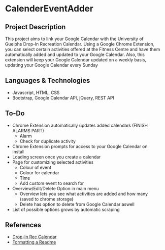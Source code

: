 # CalenderEventAdder

## Project Description
This project aims to link your Google Calendar with the University of Guelphs Drop-In Recreation Calendar. Using a Google Chrome Extension, you can select certain activities offered at the Fitness Centre and have them automatically added and updated to your Google Calendar. Also, this extension will keep your Google Calendar updated on a weekly basis, updating your Google Calendar every Sunday

## Languages & Technologies
- Javascript, HTML, CSS
- Bootstrap, Google Calendar API, jQuery, REST API

## To-Do
- Chrome Extension automatically updates added calendars (FINISH ALARMS PART)
    - Alarm
    - Check for duplicate activity
- Chrome Extension prompts for access to your Google Calendar on install
- Loading screen once you create a calendar
- Page for customizing selected activities
    - Colour of event
    - Colour for calendar
    - Time
    - Add custom event to search for
- Overview/Edit/Delete Option in main menu
    - Overview lets you see what activities are added and how many (saved to chrome storage)
    - Delete has option to delete from Google Calendar aswell
- List of possible options grows by automatic scraping

## References
* [Drop-In Rec Calendar](https://fitandrec.gryphons.ca/sports-clubs/drop-in-rec)
* [Formatting a Readme](https://docs.github.com/en/get-started/writing-on-github/getting-started-with-writing-and-formatting-on-github/basic-writing-and-formatting-syntax)